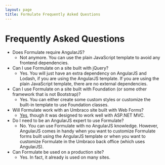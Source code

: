 ```yaml
---
layout: page
title: Formulate Frequently Asked Questions
---
```


# Frequently Asked Questions

* Does Formulate require AngularJS?
  * Not anymore. You can use the plain JavaScript template to avoid any frontend dependencies.
* Can I use Formulate on a site built with jQuery?
  * Yes. You will just have an extra dependency on AngularJS and Lodash, if you are using the AngularJS template. If you are using the plain JavaScript template, there are no external dependencies.
* Can I use Formulate on a site built with Foundation (or some other framework that is not Bootstrap)?
  * Yes. You can either create some custom styles or customize the built-in template to use Foundation classes.
* Will Formulate work with an Umbraco site built with Web Forms?
  * [Yes](https://github.com/Nicholas-Westby/web-formulate), though it was designed to work well with ASP.NET MVC.
* Do I need to be an AngularJS expert to use Formulate?
  * No. You can use Formulate with no AngularJS knowledge. However, AngularJS comes in handy when you want to customize Formulate forms built using the AngularJS template or when you want to customize Formulate in the Umbraco back office (which uses AngularJS).
* Can Formulate be used on a production site?
  * Yes. In fact, it already is used on many sites.